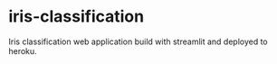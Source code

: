 # iris-classification
Iris classification web application build with streamlit and deployed to heroku.
